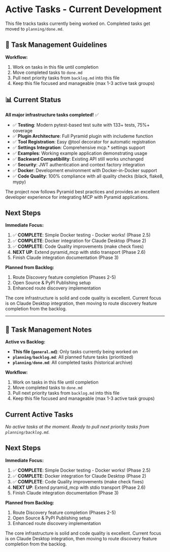 # Active Tasks - Current Development

This file tracks tasks currently being worked on. Completed tasks get moved to `planning/done.md`.

## 📝 Task Management Guidelines

**Workflow:**
1. Work on tasks in this file until completion
2. Move completed tasks to `done.md`
3. Pull next priority tasks from `backlog.md` into this file
4. Keep this file focused and manageable (max 1-3 active task groups)

## 📊 Current Status

**All major infrastructure tasks completed!** ✅

- ✅ **Testing**: Modern pytest-based test suite with 133+ tests, 75%+ coverage
- ✅ **Plugin Architecture**: Full Pyramid plugin with includeme function
- ✅ **Tool Registration**: Easy @tool decorator for automatic registration
- ✅ **Settings Integration**: Comprehensive mcp.* settings support
- ✅ **Examples**: Working example application demonstrating usage
- ✅ **Backward Compatibility**: Existing API still works unchanged
- ✅ **Security**: JWT authentication and context factory integration
- ✅ **Docker**: Development environment with Docker-in-Docker support
- ✅ **Code Quality**: 100% compliance with all quality checks (black, flake8, mypy)

The project now follows Pyramid best practices and provides an excellent developer experience for integrating MCP with Pyramid applications.

## Next Steps

**Immediate Focus:**
1. ✅ **COMPLETE**: Simple Docker testing - Docker works! (Phase 2.5)
2. ✅ **COMPLETE**: Docker integration for Claude Desktop (Phase 2)
3. ✅ **COMPLETE**: Code Quality improvements (make check fixes)
4. **NEXT UP**: Extend pyramid_mcp with stdio transport (Phase 2.6)
5. Finish Claude integration documentation (Phase 3)

**Planned from Backlog:**
1. Route Discovery feature completion (Phases 2-5)
2. Open Source & PyPI Publishing setup
3. Enhanced route discovery implementation

The core infrastructure is solid and code quality is excellent. Current focus is on Claude Desktop integration, then moving to route discovery feature completion from the backlog.

---

## 📝 Task Management Notes

**Active vs Backlog:**
- **This file (`general.md`)**: Only tasks currently being worked on
- **`planning/backlog.md`**: All planned future tasks (prioritized)
- **`planning/done.md`**: All completed tasks (historical archive)

**Workflow:**
1. Work on tasks in this file until completion
2. Move completed tasks to `done.md`
3. Pull next priority tasks from `backlog.md` into this file
4. Keep this file focused and manageable (max 1-3 active task groups)

## Current Active Tasks

*No active tasks at the moment. Ready to pull next priority tasks from `planning/backlog.md`.*

## Next Steps

**Immediate Focus:**
1. ✅ **COMPLETE**: Simple Docker testing - Docker works! (Phase 2.5)
2. ✅ **COMPLETE**: Docker integration for Claude Desktop (Phase 2)
3. ✅ **COMPLETE**: Code Quality improvements (make check fixes)
4. **NEXT UP**: Extend pyramid_mcp with stdio transport (Phase 2.6)
5. Finish Claude integration documentation (Phase 3)

**Planned from Backlog:**
1. Route Discovery feature completion (Phases 2-5)
2. Open Source & PyPI Publishing setup
3. Enhanced route discovery implementation

The core infrastructure is solid and code quality is excellent. Current focus is on Claude Desktop integration, then moving to route discovery feature completion from the backlog.